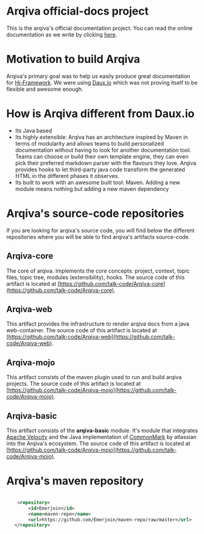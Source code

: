 # Arqiva official-docs project
This is the arqiva's official documentation project.
You can read the online documentation as we write by clicking [here](https://emerjoin.github.io/Arqiva/).

# Motivation to build Arqiva
Arqiva's primary goal was to help us easily produce great documentation for [Hi-Framework](https://github.com/Emerjoin/Hi-Framework). 
We were using [Daux.io](daux.io) which was not proving itself to be flexible and awesome enough.
 
# How is Arqiva different from Daux.io
* Its Java based
* Its highly extensible: Arqiva has an architecture inspired by Maven in terms of modularity and allows teams to build personalized documentation
without having to look for another documentation tool. Teams can choose or build their own template engine, they can even pick their preferred markdown
parser with the flavours they love. Arqiva provides hooks to let third-party java code transform the generated HTML in the different phases it observes.
* Its built to work with an awesome built tool: Maven. Adding a new module means nothing but adding a new maven dependency


# Arqiva's source-code repositories
If you are looking for arqiva's source code, you will find below the different repositories where
you will be able to find arqiva's artifacts source-code.


## Arqiva-core
The core of arqiva. Implements the core concepts: project, context, topic files, topic tree, modules (extensibility), hooks.
The source code of this artifact is located at [https://github.com/talk-code/Arqiva-core](https://github.com/talk-code/Arqiva-core).

## Arqiva-web
This artifact provides the infrastructure to render arqiva docs from a java web-container.
The source code of this artifact is located at [https://github.com/talk-code/Arqiva-web](https://github.com/talk-code/Arqiva-web).

## Arqiva-mojo
This artifact consists of the maven plugin used to run and build arqiva projects.
The source code of this artifact is located at [https://github.com/talk-code/Arqiva-mojo](https://github.com/talk-code/Arqiva-mojo).

## Arqiva-basic
This artifact consists of the __arqiva-basic__ module. It's module that integrates [Apache Velocity](http://velocity.apache.org/) and the Java implementation of [CommonMark](https://github.com/atlassian/commonmark-java) by atlassian
into the Arqiva's ecosystem.
The source code of this artifact is located at [https://github.com/talk-code/Arqiva-mojo](https://github.com/talk-code/Arqiva-mojo).


# Arqiva's maven repository
```xml

    <repository>
        <id>Emerjoin</id>
        <name>maven-repo</name>
        <url>https://github.com/Emerjoin/maven-repo/raw/master</url>
   </repository>

```
